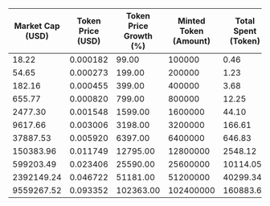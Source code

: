 | Market Cap (USD) | Token Price (USD) | Token Price Growth (%) | Minted Token (Amount) | Total Spent (Token) | Author Revenue (USD) | Platform Mint Fee (USD) |
|------------------|-------------------|------------------------|-----------------------|--------------------|-------------------------|-------------------------|
| 18.22 | 0.000182 | 99.00 | 100000 | 0.46 | 0.41 | 0.04 |
| 54.65 | 0.000273 | 199.00 | 200000 | 1.23 | 1.09 | 0.11 |
| 182.16 | 0.000455 | 399.00 | 400000 | 3.68 | 3.28 | 0.33 |
| 655.77 | 0.000820 | 799.00 | 800000 | 12.25 | 10.93 | 1.09 |
| 2477.30 | 0.001548 | 1599.00 | 1600000 | 44.10 | 39.35 | 3.93 |
| 9617.66 | 0.003006 | 3198.00 | 3200000 | 166.61 | 148.64 | 14.86 |
| 37887.53 | 0.005920 | 6397.00 | 6400000 | 646.83 | 577.06 | 57.71 |
| 150383.96 | 0.011749 | 12795.00 | 12800000 | 2548.12 | 2273.25 | 227.33 |
| 599203.49 | 0.023406 | 25590.00 | 25600000 | 10114.05 | 9023.04 | 902.30 |
| 2392149.24 | 0.046722 | 51181.00 | 51200000 | 40299.34 | 35952.21 | 3595.22 |
| 9559267.52 | 0.093352 | 102363.00 | 102400000 | 160883.63 | 143528.95 | 14352.90 |
